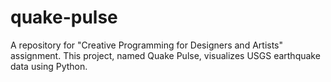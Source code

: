 # quake-pulse
A repository for "Creative Programming for Designers and Artists" assignment. This project, named Quake Pulse, visualizes USGS earthquake data using Python.
